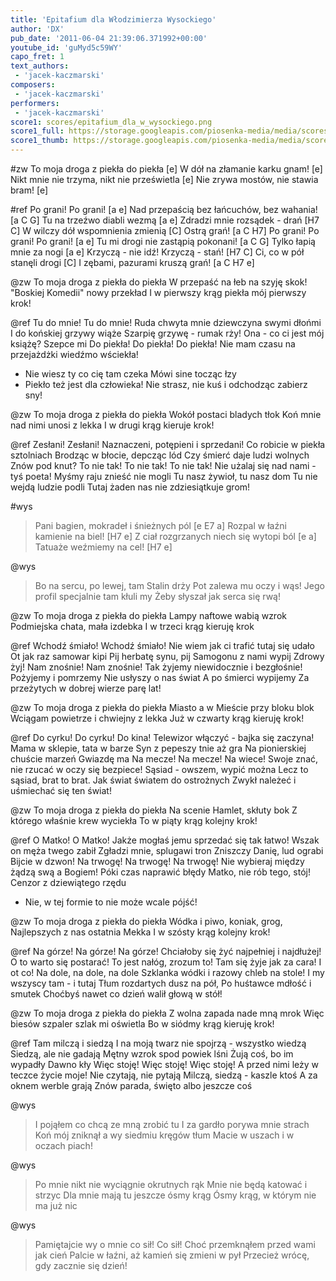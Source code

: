 ```yaml
---
title: 'Epitafium dla Włodzimierza Wysockiego'
author: 'DX'
pub_date: '2011-06-04 21:39:06.371992+00:00'
youtube_id: 'guMyd5c59WY'
capo_fret: 1
text_authors:
 - 'jacek-kaczmarski'
composers:
 - 'jacek-kaczmarski'
performers:
 - 'jacek-kaczmarski'
score1: scores/epitafium_dla_w_wysockiego.png
score1_full: https://storage.googleapis.com/piosenka-media/media/scores/epitafium_dla_w_wysockiego.png
score1_thumb: https://storage.googleapis.com/piosenka-media/media/scores/epitafium_dla_w_wysockiego.png.180x0_q85_upscale.jpg
---
```


#zw
To moja droga z piekła do piekła [e]
W dół na złamanie karku gnam! [e]
Nikt mnie nie trzyma, nikt nie prześwietla [e]
Nie zrywa mostów, nie stawia bram! [e]

#ref
Po grani! Po grani! [a e]
Nad przepaścią bez łańcuchów, bez wahania! [a C G]
Tu na trzeźwo diabli wezmą [a e]
Zdradzi mnie rozsądek - drań [H7 C]
W wilczy dół wspomnienia zmienią [C]
Ostrą grań! [a C H7]
Po grani! Po grani! Po grani! [a e]
Tu mi drogi nie zastąpią pokonani! [a C G]
Tylko łapią mnie za nogi [a e]
Krzyczą - nie idź! Krzyczą - stań! [H7 C]
Ci, co w pół stanęli drogi [C]
I zębami, pazurami kruszą grań! [a C H7 e]

@zw
To moja droga z piekła do piekła
W przepaść na łeb na szyję skok!
"Boskiej Komedii" nowy przekład
I w pierwszy krąg piekła mój pierwszy krok!

@ref
Tu do mnie! Tu do mnie!
Ruda chwyta mnie dziewczyna swymi dłońmi
I do końskiej grzywy wiąże
Szarpię grzywę - rumak rży!
Ona - co ci jest mój książę?
Szepce mi
Do piekła! Do piekła! Do piekła!
Nie mam czasu na przejażdżki wiedźmo wściekła!
- Nie wiesz ty co cię tam czeka
Mówi sine tocząc łzy
- Piekło też jest dla człowieka!
Nie strasz, nie kuś i odchodząc zabierz sny!

@zw
To moja droga z piekła do piekła
Wokół postaci bladych tłok
Koń mnie nad nimi unosi z lekka
I w drugi krąg kieruje krok!

@ref
Zesłani! Zesłani!
Naznaczeni, potępieni i sprzedani!
Co robicie w piekła sztolniach
Brodząc w błocie, depcząc lód
Czy śmierć daje ludzi wolnych
Znów pod knut?
To nie tak! To nie tak! To nie tak!
Nie użalaj się nad nami - tyś poeta!
Myśmy raju znieść nie mogli
Tu nasz żywioł, tu nasz dom
Tu nie wejdą ludzie podli
Tutaj żaden nas nie zdziesiątkuje grom!

#wys
>Pani bagien, mokradeł i śnieżnych pól [e E7 a]
>Rozpal w łaźni kamienie na biel! [H7 e]
>Z ciał rozgrzanych niech się wytopi ból [e a]
>Tatuaże weźmiemy na cel! [H7 e]

@wys
>Bo na sercu, po lewej, tam Stalin drży
>Pot zalewa mu oczy i wąs!
>Jego profil specjalnie tam kłuli my
>Żeby słyszał jak serca się rwą!

@zw
To moja droga z piekła do piekła
Lampy naftowe wabią wzrok
Podmiejska chata, mała izdebka
I w trzeci krąg kieruję krok

@ref
Wchodź śmiało! Wchodź śmiało!
Nie wiem jak ci trafić tutaj się udało
Ot jak raz samowar kipi
Pij herbatę synu, pij
Samogonu z nami wypij
Zdrowy żyj!
Nam znośnie! Nam znośnie!
Tak żyjemy niewidocznie i bezgłośnie!
Pożyjemy i pomrzemy
Nie usłyszy o nas świat
A po śmierci wypijemy
Za przeżytych w dobrej wierze parę lat!

@zw
To moja droga z piekła do piekła
Miasto a w Mieście przy bloku blok
Wciągam powietrze i chwiejny z lekka
Już w czwarty krąg kieruję krok!

@ref
Do cyrku! Do cyrku! Do kina!
Telewizor włączyć - bajka się zaczyna!
Mama w sklepie, tata w barze
Syn z pepeszy tnie aż gra
Na pionierskiej chuście marzeń
Gwiazdę ma
Na mecze! Na mecze! Na wiece!
Swoje znać, nie rzucać w oczy się bezpiece!
Sąsiad - owszem, wypić można
Lecz to sąsiad, brat to brat.
Jak świat światem do ostrożnych
Zwykł należeć i uśmiechać się ten świat!

@zw
To moja droga z piekła do piekła
Na scenie Hamlet, skłuty bok
Z którego właśnie krew wyciekła
To w piąty krąg kolejny krok!

@ref
O Matko! O Matko!
Jakże mogłaś jemu sprzedać się tak łatwo!
Wszak on męża twego zabił
Zgładzi mnie, splugawi tron
Zniszczy Danię, lud ograbi
Bijcie w dzwon!
Na trwogę! Na trwogę! Na trwogę!
Nie wybieraj między żądzą swą a Bogiem!
Póki czas naprawić błędy
Matko, nie rób tego, stój!
Cenzor z dziewiątego rzędu
- Nie, w tej formie to nie może wcale pójść!

@zw
To moja droga z piekła do piekła
Wódka i piwo, koniak, grog,
Najlepszych z nas ostatnia Mekka
I w szósty krąg kolejny krok!

@ref
Na górze! Na górze! Na górze!
Chciałoby się żyć najpełniej i najdłużej!
O to warto się postarać!
To jest nałóg, zrozum to!
Tam się żyje jak za cara!
I ot co!
Na dole, na dole, na dole
Szklanka wódki i razowy chleb na stole!
I my wszyscy tam - i tutaj
Tłum rozdartych dusz na pół,
Po huśtawce mdłość i smutek
Choćbyś nawet co dzień walił głową w stół!

@zw
To moja droga z piekła do piekła
Z wolna zapada nade mną mrok
Więc biesów szpaler szlak mi oświetla
Bo w siódmy krąg kieruję krok!

@ref
Tam milczą i siedzą
I na moją twarz nie spojrzą - wszystko wiedzą
Siedzą, ale nie gadają
Mętny wzrok spod powiek lśni
Żują coś, bo im wypadły
Dawno kły
Więc stoję! Więc stoję! Więc stoję!
A przed nimi leży w teczce życie moje!
Nie czytają, nie pytają
Milczą, siedzą - kaszle ktoś
A za oknem werble grają
Znów parada, święto albo jeszcze coś

@wys
>I pojąłem co chcą ze mną zrobić tu
>I za gardło porywa mnie strach
>Koń mój zniknął a wy siedmiu kręgów tłum
>Macie w uszach i w oczach piach!

@wys
>Po mnie nikt nie wyciągnie okrutnych rąk
>Mnie nie będą katować i strzyc
>Dla mnie mają tu jeszcze ósmy krąg
>Ósmy krąg, w którym nie ma już nic

@wys
>Pamiętajcie wy o mnie co sił! Co sił!
>Choć przemknąłem przed wami jak cień
>Palcie w łaźni, aż kamień się zmieni w pył
>Przecież wrócę, gdy zacznie się dzień!